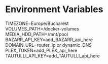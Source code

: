 # Environment Variables

TIMEZONE=Europe/Bucharest </br>
VOLUMES_PATH=/docker-volumes </br>
MEDIA_HDD_PATH=/mnt/pool </br>
BAZARR_API_KEY=add_BAZARR_api_here </br>
DOMAIN_URL=router_ip or dynamic_DNS </br>
PLEX_TOKEN=add_PLEX_api_here </br>
TAUTULLI_API_KEY=add_TAUTULLI_api_here </br>
